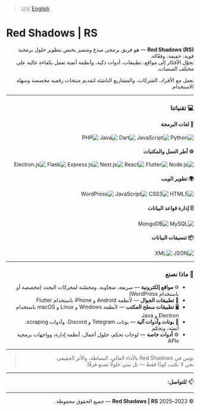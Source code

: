 > 🇺🇸 [English](README.md)

# Red Shadows | RS

<div dir="rtl" align="right">

<span dir="ltr"><strong>Red Shadows (RS)</strong></span> — هو فريق برمجي مبدع ومتميز يختص بتطوير حلول برمجية قوية، خفيفة، وفعّالة.  
نحوّل الأفكار إلى مواقع، تطبيقات، أدوات ذكية، وأنظمة أتمتة تعمل بكفاءة عالية على مختلف المنصات.

نعمل مع الأفراد، الشركات، والمشاريع الناشئة لتقديم منتجات رقمية مخصصة وسهلة الاستخدام.

---

### 💻 تقنياتنا

#### 🧠 لغات البرمجة

![Python](https://img.shields.io/badge/Python-3776AB?style=for-the-badge&logo=python&logoColor=white)
![JavaScript](https://img.shields.io/badge/JavaScript-F7DF1E?style=for-the-badge&logo=javascript&logoColor=black)
![Dart](https://img.shields.io/badge/Dart-0175C2?style=for-the-badge&logo=dart&logoColor=white)
![Java](https://img.shields.io/badge/Java-007396?style=for-the-badge&logo=openjdk&logoColor=white)
![PHP](https://img.shields.io/badge/PHP-777BB4?style=for-the-badge&logo=php&logoColor=white)

#### ⚙️ أطر العمل والمكتبات

![Node.js](https://img.shields.io/badge/Node.js-339933?style=for-the-badge&logo=nodedotjs&logoColor=white)
![Flutter](https://img.shields.io/badge/Flutter-02569B?style=for-the-badge&logo=flutter&logoColor=white)
![React](https://img.shields.io/badge/React-61DAFB?style=for-the-badge&logo=react&logoColor=black)
![Next.js](https://img.shields.io/badge/Next.js-000000?style=for-the-badge&logo=nextdotjs&logoColor=white)
![Express.js](https://img.shields.io/badge/Express.js-000000?style=for-the-badge&logo=express&logoColor=white)
![Flask](https://img.shields.io/badge/Flask-000000?style=for-the-badge&logo=flask&logoColor=white)
![Electron.js](https://img.shields.io/badge/Electron-47848F?style=for-the-badge&logo=electron&logoColor=white)

#### 🌍 تطوير الويب

![HTML5](https://img.shields.io/badge/HTML5-E34F26?style=for-the-badge&logo=html5&logoColor=white)
![CSS3](https://img.shields.io/badge/CSS3-1572B6?style=for-the-badge&logo=css3&logoColor=white)
![JavaScript](https://img.shields.io/badge/JavaScript-F7DF1E?style=for-the-badge&logo=javascript&logoColor=black)
![WordPress](https://img.shields.io/badge/WordPress-21759B?style=for-the-badge&logo=wordpress&logoColor=white)

#### 🗄️ إدارة قواعد البيانات

![MySQL](https://img.shields.io/badge/MySQL-4479A1?style=for-the-badge&logo=mysql&logoColor=white)
![MongoDB](https://img.shields.io/badge/MongoDB-47A248?style=for-the-badge&logo=mongodb&logoColor=white)

#### 📦 تنسيقات البيانات

![JSON](https://img.shields.io/badge/JSON-000000?style=for-the-badge&logo=json&logoColor=white)
![XML](https://img.shields.io/badge/XML-FF6600?style=for-the-badge&logo=xml&logoColor=white)

---

### 🔧 ماذا نصنع

- 🌐 <strong>مواقع إلكترونية</strong> — سريعة، متجاوبة، ومحسّنة لمحركات البحث (مخصصة أو باستخدام <span dir="ltr">WordPress</span>)  
- 📱 <strong>تطبيقات الجوال</strong> — لأنظمة <span dir="ltr">Android</span> و <span dir="ltr">iPhone</span> باستخدام <span dir="ltr">Flutter</span>  
- 🖥️ <strong>تطبيقات سطح المكتب</strong> — لأنظمة <span dir="ltr">Windows</span> و <span dir="ltr">Linux</span> و <span dir="ltr">macOS</span> باستخدام <span dir="ltr">Electron</span> و <span dir="ltr">Java</span>  
- 🤖 <strong>بوتات وأدوات آلية</strong> — بوتات <span dir="ltr">Telegram</span> و <span dir="ltr">Discord</span>، وأدوات <span dir="ltr">scraping</span>، أتمتة، وتحكم  
- ⚙️ <strong>أدوات خاصة</strong> — لوحات تحكم، حلول أعمال، أنظمة إدارة، وواجهات برمجية <span dir="ltr">APIs</span>

---

> نؤمن في <span dir="ltr">Red Shadows</span> بالأداء العالي، البساطة، والأثر الحقيقي.  
> نحن لا نكتب كودًا فقط — بل نبني حلولًا تصنع فرقًا.

---

📫 <strong>للتواصل:</strong> [](mailto:)

---

© 2023–2025 <strong><span dir="ltr">Red Shadows | RS</span></strong> — جميع الحقوق محفوظة.

</div>
